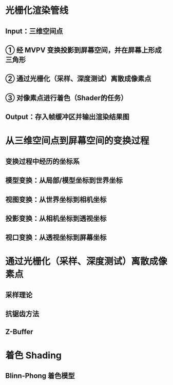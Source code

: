 # 光栅化渲染管线
## Input：三维空间点
## ① 经 MVPV 变换投影到屏幕空间，并在屏幕上形成三角形
## ② 通过光栅化（采样、深度测试）离散成像素点
## ③ 对像素点进行着色（Shader的任务）
## Output：存入帧缓冲区并输出渲染结果图

# 从三维空间点到屏幕空间的变换过程
## 变换过程中经历的坐标系
## 模型变换：从局部/模型坐标到世界坐标
## 视图变换：从世界坐标到相机坐标
## 投影变换：从相机坐标到透视坐标
## 视口变换：从透视坐标到屏幕坐标

# 通过光栅化（采样、深度测试）离散成像素点
## 采样理论
## 抗锯齿方法
## Z-Buffer

# 着色 Shading
## Blinn-Phong 着色模型